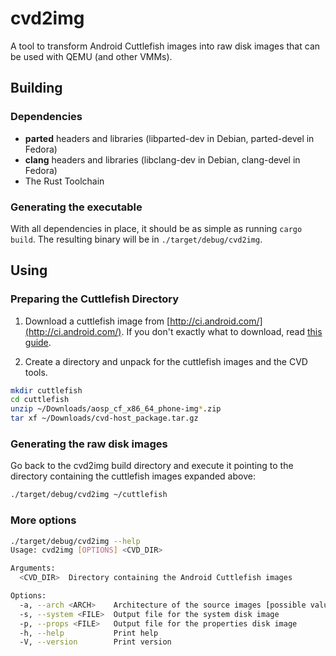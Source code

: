 # cvd2img

A tool to transform Android Cuttlefish images into raw disk images that can be
used with QEMU (and other VMMs).

## Building

### Dependencies

- **parted** headers and libraries (libparted-dev in Debian, parted-devel in Fedora)
- **clang** headers and libraries (libclang-dev in Debian, clang-devel in Fedora)
- The Rust Toolchain

### Generating the executable

With all dependencies in place, it should be as simple as running `cargo build`.
The resulting binary will be in `./target/debug/cvd2img`.

## Using

### Preparing the Cuttlefish Directory

1. Download a cuttlefish image from
[http://ci.android.com/](http://ci.android.com/). If you don't exactly what to
download, read [this guide](https://source.android.com/docs/setup/create/cuttlefish-use).

2. Create a directory and unpack for the cuttlefish images and the CVD tools.

``` sh
mkdir cuttlefish
cd cuttlefish
unzip ~/Downloads/aosp_cf_x86_64_phone-img*.zip
tar xf ~/Downloads/cvd-host_package.tar.gz
```

### Generating the raw disk images

Go back to the cvd2img build directory and execute it pointing to the directory
containing the cuttlefish images expanded above:

``` sh
./target/debug/cvd2img ~/cuttlefish
```

### More options

``` sh
./target/debug/cvd2img --help
Usage: cvd2img [OPTIONS] <CVD_DIR>

Arguments:
  <CVD_DIR>  Directory containing the Android Cuttlefish images

Options:
  -a, --arch <ARCH>    Architecture of the source images [possible values: x86-64, aarch64]
  -s, --system <FILE>  Output file for the system disk image
  -p, --props <FILE>   Output file for the properties disk image
  -h, --help           Print help
  -V, --version        Print version
```

